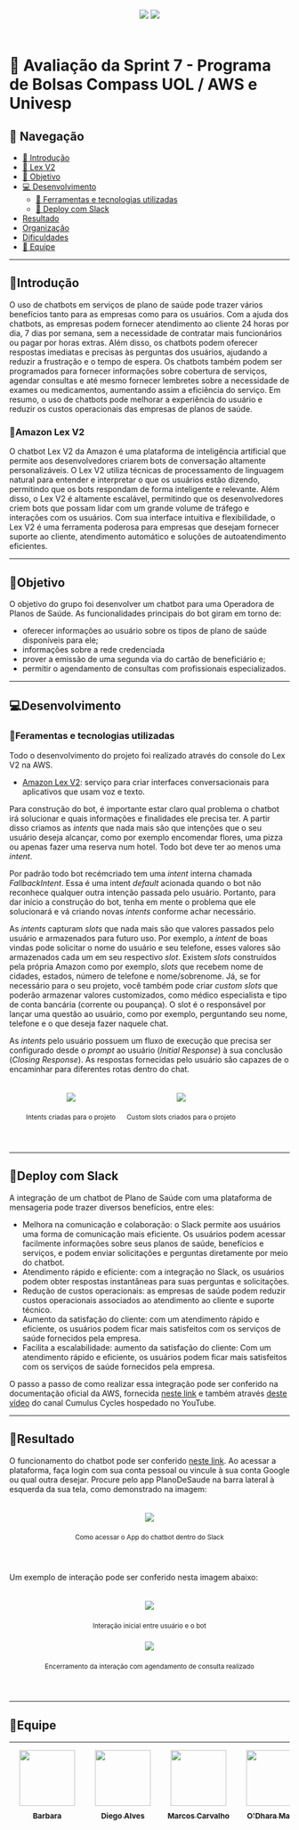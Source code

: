 <div align="center" style="padding: 25px;">
  <img src="./src/img/compass.png">
  <img src="./src/img/aws.png">
</div>

# 📑 Avaliação da Sprint 7 - Programa de Bolsas Compass UOL / AWS e Univesp

## 📌 Navegação

- [📝 Introdução](#introdução)
- [🤖 Lex V2](#amazon-lex-v2)
- [🎯 Objetivo](#objetivo)
- [💻 Desenvolvimento](#desenvolvimento)
  * [🔧 Ferramentas e tecnologias utilizadas](#feramentas-e-tecnologias-utilizadas)
  * [🚀 Deploy com Slack](#deploy-com-slack)
- [Resultado](#resultado)
- [Organização](#organização)
- [Dificuldades](#dificuldades)
- [👥 Equipe](#equipe)

***

## 📝Introdução


O uso de chatbots em serviços de plano de saúde pode trazer vários benefícios tanto para as empresas como para os usuários. Com a ajuda dos chatbots, as empresas podem fornecer atendimento ao cliente 24 horas por dia, 7 dias por semana, sem a necessidade de contratar mais funcionários ou pagar por horas extras. Além disso, os chatbots podem oferecer respostas imediatas e precisas às perguntas dos usuários, ajudando a reduzir a frustração e o tempo de espera. Os chatbots também podem ser programados para fornecer informações sobre cobertura de serviços, agendar consultas e até mesmo fornecer lembretes sobre a necessidade de exames ou medicamentos, aumentando assim a eficiência do serviço. Em resumo, o uso de chatbots pode melhorar a experiência do usuário e reduzir os custos operacionais das empresas de planos de saúde.

### 🤖Amazon Lex V2

O chatbot Lex V2 da Amazon é uma plataforma de inteligência artificial que permite aos desenvolvedores criarem bots de conversação altamente personalizáveis. O Lex V2 utiliza técnicas de processamento de linguagem natural para entender e interpretar o que os usuários estão dizendo, permitindo que os bots respondam de forma inteligente e relevante. Além disso, o Lex V2 é altamente escalável, permitindo que os desenvolvedores criem bots que possam lidar com um grande volume de tráfego e interações com os usuários. Com sua interface intuitiva e flexibilidade, o Lex V2 é uma ferramenta poderosa para empresas que desejam fornecer suporte ao cliente, atendimento automático e soluções de autoatendimento eficientes.

***

## 🎯Objetivo

O objetivo do grupo foi desenvolver um chatbot para uma Operadora de Planos de Saúde. As funcionalidades principais do bot giram em torno de:
 * oferecer informações ao usuário sobre os tipos de plano de saúde disponíveis para ele;
 * informações sobre a rede credenciada
 * prover a emissão de uma segunda via do cartão de beneficiário e;
 * permitir o agendamento de consultas com profissionais especializados.

***
## 💻Desenvolvimento

### 🔧Feramentas e tecnologias utilizadas
  Todo o desenvolvimento do projeto foi realizado através do console do Lex V2 na AWS.
  * [Amazon Lex V2](https://docs.aws.amazon.com/lexv2/latest/dg/what-is.html): serviço para criar interfaces conversacionais para aplicativos que usam voz e texto.



Para construção do bot, é importante estar claro qual problema o chatbot irá solucionar e quais informações e finalidades ele precisa ter. A partir disso criamos as _intents_ que nada mais são que intenções que o seu usuário deseja alcançar, como por exemplo encomendar flores, uma pizza ou apenas fazer uma reserva num hotel. Todo bot deve ter ao menos uma _intent_.

Por padrão todo bot recémcriado tem uma _intent_ interna chamada _FallbackIntent_. Essa é uma intent _default_ acionada quando o bot não reconhece qualquer outra intenção passada pelo usuário. Portanto, para dar início a construção do bot, tenha em mente  o problema que ele solucionará e vá criando novas _intents_ conforme achar necessário.

As _intents_ capturam _slots_ que nada mais são que valores passados pelo usuário e armazenados para futuro uso. Por exemplo, a _intent_ de boas vindas pode solicitar o nome do usuário e seu telefone, esses valores são armazenados cada um em seu respectivo _slot_. Existem _slots_ construídos pela própria Amazon como por exemplo, _slots_ que recebem nome de cidades, estados, número de telefone e nome/sobrenome. Já, se for necessário para o seu projeto, você também pode criar _custom slots_ que poderão armazenar valores customizados, como médico especialista e tipo de conta bancária (corrente ou poupança). O slot é o responsável por lançar uma questão ao usuário, como por exemplo, perguntando seu nome, telefone e o que deseja fazer naquele chat.

As _intents_ pelo usuário possuem um fluxo de execução que precisa ser configurado desde o _prompt_ ao usuário (_Initial Response_) à sua conclusão (_Closing Response_). As respostas fornecidas pelo usuário são capazes de o encaminhar para diferentes rotas dentro do chat.



<div align="center" style="padding: 20px; display:flex">
  <div>
    <img src="./src/img/intent.png" style="max-width: 80%">
    <sub>
      <p style="padding: 10px;">Intents criadas para o projeto</p>
    </sub>
  </div>
  <div>
    <img src="./src/img/slots.png" style="max-width: 90%">
    <sub>
      <p style="padding: 10px">Custom slots criados para o projeto</p>
    </sub>
  </div>
</div>



***
## 🚀Deploy com Slack

A integração de um chatbot de Plano de Saúde com uma plataforma de mensageria pode trazer diversos benefícios, entre eles:
- Melhora na comunicação e colaboração: o Slack permite aos usuários uma forma de comunicação mais eficiente. Os usuários podem acessar facilmente informações sobre seus planos de saúde, benefícios e serviços, e podem enviar solicitações e perguntas diretamente por meio do chatbot.
- Atendimento rápido e eficiente: com a integração no Slack, os usuários podem obter respostas instantâneas para suas perguntas e solicitações. 
- Redução de custos operacionais: as empresas de saúde podem reduzir custos operacionais associados ao atendimento ao cliente e suporte técnico.
- Aumento da satisfação do cliente: com um atendimento rápido e eficiente, os usuários podem ficar mais satisfeitos com os serviços de saúde fornecidos pela empresa.
- Facilita a escalabilidade: aumento da satisfação do cliente: Com um atendimento rápido e eficiente, os usuários podem ficar mais satisfeitos com os serviços de saúde fornecidos pela empresa.

O passo a passo de como realizar essa integração pode ser conferido na documentação oficial da AWS, fornecida [neste link](https://docs.aws.amazon.com/lexv2/latest/dg/deploy-slack.html) e também através [deste vídeo](https://youtu.be/fak-223hHTE) do canal Cumulus Cycles hospedado no YouTube.

***

## 🏁Resultado
O funcionamento do chatbot pode ser conferido [neste link](https://join.slack.com/t/testebot-ogl8096/shared_invite/zt-1v3plq85w-FoPdvu0bUIY5GZS0_4BqEw).
Ao acessar a plataforma, faça login com sua conta pessoal ou vincule à sua conta Google ou qual outra desejar. Procure pelo app PlanoDeSaude na barra lateral à esquerda da sua tela, como demonstrado na imagem:

<div align="center" style="padding: 20px">
  <img src="./src/img/app.png">
  <sub>
    <p style="padding: 10px">Como acessar o App do chatbot dentro do Slack</p>
  </sub>
</div>

Um exemplo de interação pode ser conferido nesta imagem abaixo:

<div align="center" style="padding: 20px">
  <div>
    <img src="./src/img/bot.png">
    <sub>
      <p style="padding: 10px">Interação inicial entre usuário e o bot</p>
    </sub>
  </div>
  <div>
    <img src="./src/img/fulfillment.png">
    <sub>
      <p style="padding: 10px">Encerramento da interação com agendamento de consulta realizado</p>
    </sub>
  </div>
</div>

***
## 👥Equipe

| [<img style=" padding:10px" src="https://avatars.githubusercontent.com/u/112827096?v=4" width=100><br><sub>Barbara</sub>](https://github.com/Barbarahayd) | [<img style=" padding:10px"  src="https://avatars.githubusercontent.com/u/96358027?v=4" width=100><br><sub>Diego Alves</sub>](https://github.com/Diegox0301) | [<img style=" padding:10px"  src="https://avatars.githubusercontent.com/u/73674662?v=4" width=100><br><sub>Marcos Carvalho</sub>](https://github.com/onativo) | [<img style=" padding:10px"  src="https://avatars.githubusercontent.com/u/94749597?v=4" width=100><br><sub>O'Dhara Maggi</sub>](https://github.com/odharamaggi) | [<img style=" padding:10px"  src="https://avatars.githubusercontent.com/u/117780664?v=4" width=100><br><sub>Viviane Alves</sub>](https://github.com/Vivianes86) |
| :---: | :---: | :---: |:---: |:---: |
